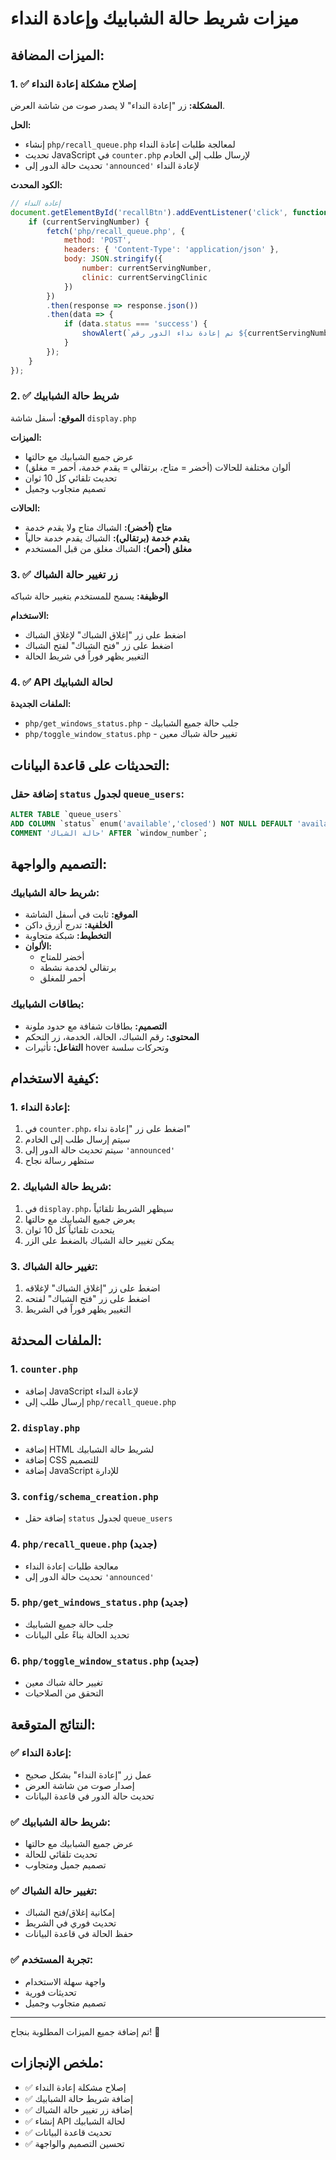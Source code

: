 # ميزات شريط حالة الشبابيك وإعادة النداء

## الميزات المضافة:

### 1. ✅ إصلاح مشكلة إعادة النداء
**المشكلة:** زر "إعادة النداء" لا يصدر صوت من شاشة العرض.

**الحل:**
- إنشاء `php/recall_queue.php` لمعالجة طلبات إعادة النداء
- تحديث JavaScript في `counter.php` لإرسال طلب إلى الخادم
- تحديث حالة الدور إلى `'announced'` لإعادة النداء

**الكود المحدث:**
```javascript
// إعادة النداء
document.getElementById('recallBtn').addEventListener('click', function() {
    if (currentServingNumber) {
        fetch('php/recall_queue.php', {
            method: 'POST',
            headers: { 'Content-Type': 'application/json' },
            body: JSON.stringify({ 
                number: currentServingNumber,
                clinic: currentServingClinic 
            })
        })
        .then(response => response.json())
        .then(data => {
            if (data.status === 'success') {
                showAlert(`تم إعادة نداء الدور رقم ${currentServingNumber}`, 'success');
            }
        });
    }
});
```

### 2. ✅ شريط حالة الشبابيك
**الموقع:** أسفل شاشة `display.php`

**الميزات:**
- عرض جميع الشبابيك مع حالتها
- ألوان مختلفة للحالات (أخضر = متاح، برتقالي = يقدم خدمة، أحمر = مغلق)
- تحديث تلقائي كل 10 ثوان
- تصميم متجاوب وجميل

**الحالات:**
- **متاح (أخضر):** الشباك متاح ولا يقدم خدمة
- **يقدم خدمة (برتقالي):** الشباك يقدم خدمة حالياً
- **مغلق (أحمر):** الشباك مغلق من قبل المستخدم

### 3. ✅ زر تغيير حالة الشباك
**الوظيفة:** يسمح للمستخدم بتغيير حالة شباكه

**الاستخدام:**
- اضغط على زر "إغلاق الشباك" لإغلاق الشباك
- اضغط على زر "فتح الشباك" لفتح الشباك
- التغيير يظهر فوراً في شريط الحالة

### 4. ✅ API لحالة الشبابيك
**الملفات الجديدة:**
- `php/get_windows_status.php` - جلب حالة جميع الشبابيك
- `php/toggle_window_status.php` - تغيير حالة شباك معين

## التحديثات على قاعدة البيانات:

### إضافة حقل `status` لجدول `queue_users`:
```sql
ALTER TABLE `queue_users` 
ADD COLUMN `status` enum('available','closed') NOT NULL DEFAULT 'available' 
COMMENT 'حالة الشباك' AFTER `window_number`;
```

## التصميم والواجهة:

### شريط حالة الشبابيك:
- **الموقع:** ثابت في أسفل الشاشة
- **الخلفية:** تدرج أزرق داكن
- **التخطيط:** شبكة متجاوبة
- **الألوان:** 
  - أخضر للمتاح
  - برتقالي لخدمة نشطة
  - أحمر للمغلق

### بطاقات الشبابيك:
- **التصميم:** بطاقات شفافة مع حدود ملونة
- **المحتوى:** رقم الشباك، الحالة، الخدمة، زر التحكم
- **التفاعل:** تأثيرات hover وتحركات سلسة

## كيفية الاستخدام:

### 1. إعادة النداء:
1. في `counter.php`، اضغط على زر "إعادة نداء"
2. سيتم إرسال طلب إلى الخادم
3. سيتم تحديث حالة الدور إلى `'announced'`
4. ستظهر رسالة نجاح

### 2. شريط حالة الشبابيك:
1. في `display.php`، سيظهر الشريط تلقائياً
2. يعرض جميع الشبابيك مع حالتها
3. يتحدث تلقائياً كل 10 ثوان
4. يمكن تغيير حالة الشباك بالضغط على الزر

### 3. تغيير حالة الشباك:
1. اضغط على زر "إغلاق الشباك" لإغلاقه
2. اضغط على زر "فتح الشباك" لفتحه
3. التغيير يظهر فوراً في الشريط

## الملفات المحدثة:

### 1. `counter.php`
- إضافة JavaScript لإعادة النداء
- إرسال طلب إلى `php/recall_queue.php`

### 2. `display.php`
- إضافة HTML لشريط حالة الشبابيك
- إضافة CSS للتصميم
- إضافة JavaScript للإدارة

### 3. `config/schema_creation.php`
- إضافة حقل `status` لجدول `queue_users`

### 4. `php/recall_queue.php` (جديد)
- معالجة طلبات إعادة النداء
- تحديث حالة الدور إلى `'announced'`

### 5. `php/get_windows_status.php` (جديد)
- جلب حالة جميع الشبابيك
- تحديد الحالة بناءً على البيانات

### 6. `php/toggle_window_status.php` (جديد)
- تغيير حالة شباك معين
- التحقق من الصلاحيات

## النتائج المتوقعة:

### ✅ إعادة النداء:
- عمل زر "إعادة النداء" بشكل صحيح
- إصدار صوت من شاشة العرض
- تحديث حالة الدور في قاعدة البيانات

### ✅ شريط حالة الشبابيك:
- عرض جميع الشبابيك مع حالتها
- تحديث تلقائي للحالة
- تصميم جميل ومتجاوب

### ✅ تغيير حالة الشباك:
- إمكانية إغلاق/فتح الشباك
- تحديث فوري في الشريط
- حفظ الحالة في قاعدة البيانات

### ✅ تجربة المستخدم:
- واجهة سهلة الاستخدام
- تحديثات فورية
- تصميم متجاوب وجميل

---

تم إضافة جميع الميزات المطلوبة بنجاح! 🎉

## ملخص الإنجازات:
- ✅ إصلاح مشكلة إعادة النداء
- ✅ إضافة شريط حالة الشبابيك
- ✅ إضافة زر تغيير حالة الشباك
- ✅ إنشاء API لحالة الشبابيك
- ✅ تحديث قاعدة البيانات
- ✅ تحسين التصميم والواجهة